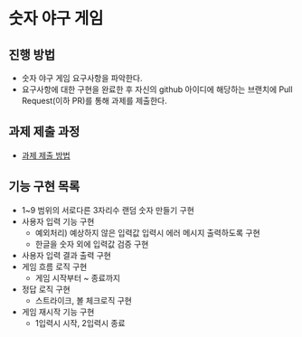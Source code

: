 # 숫자 야구 게임
## 진행 방법
* 숫자 야구 게임 요구사항을 파악한다.
* 요구사항에 대한 구현을 완료한 후 자신의 github 아이디에 해당하는 브랜치에 Pull Request(이하 PR)를 통해 과제를 제출한다.

## 과제 제출 과정
* [과제 제출 방법](https://github.com/next-step/nextstep-docs/tree/master/precourse)


## 기능 구현 목록
- 1~9 범위의 서로다른 3자리수 랜덤 숫자 만들기 구현
- 사용자 입력 기능 구현
    - 예외처리) 예상하지 않은 입력값 입력시 에러 메시지 출력하도록 구현
    - 한글을 숫자 외에 입력값 검증 구현
- 사용자 입력 결과 출력 구현
- 게임 흐름 로직 구현
    - 게임 시작부터 ~ 종료까지
- 정답 로직 구현
    - 스트라이크, 볼 체크로직 구현
- 게임 재시작 기능 구현
    - 1입력시 시작, 2입력시 종료
